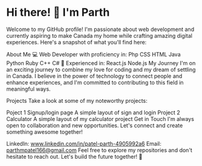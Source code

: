 # Hi there! 👋 I'm Parth
Welcome to my GitHub profile! I'm passionate about web development and currently aspiring to make Canada my home while crafting amazing digital experiences. Here's a snapshot of what you'll find here:

About Me
💻 Web Developer with proficiency in:
Php
CSS
HTML
Java
Python
Ruby
C++
C#
🚀 Experienced in:
React.js
Node.js
My Journey
I'm on an exciting journey to combine my love for coding and my dream of settling in Canada. I believe in the power of technology to connect people and enhance experiences, and I'm committed to contributing to this field in meaningful ways.

Projects
Take a look at some of my noteworthy projects:

Poject 1 Signup/login page
A simple layout of sign and login
Project 2 Calculator
A simple layout of my calculator project
Get in Touch
I'm always open to collaboration and new opportunities. Let's connect and create something awesome together!

LinkedIn: www.linkedin.com/in/patel-parth-4905992a6
Email: parthmpatel166@gmail.com
Feel free to explore my repositories and don't hesitate to reach out. Let's build the future together! 🌟


